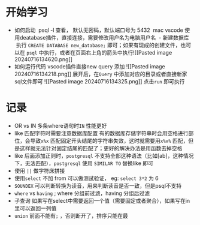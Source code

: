 # 开始学习
- 如何启动
 psql -l 查看， 默认无密码，默认端口号为 5432
 mac vscode 使用deatabase插件，直接连接，需要修改用户名为电脑用户名
 - 新建数据库
 执行 `CREATE DATABASE new_database;` 即可；如果有现成的创建文件，也可以在 `psql` 中执行，或者在页面右上角的箭头中执行![[Pasted image 20240716134620.png]]
- 如何运行代码
vscode插件直接new query 添加
![[Pasted image 20240716134218.png]]
展开后，在`Query` 中添加对应的目录或者直接新家sql文件即可
![[Pasted image 20240716134325.png]]
点击`run` 即可执行
# 记录
- OR vs IN
多条where语句时`IN` 性能更好
 - like 匹配字符时需要注意数据库配置
有的数据库存储字符串时会用空格进行部位，会导致`x%x` 匹配固定开头结尾的字符串失效，这时就需要用`x%x%` 匹配，但是这样就无法针对固定结尾的匹配了；更好的解决办法是用函数去掉空格
- like 后面添加正则时，`postgresql` 不支持全部这种语法（比如[ab]，这种情况下，无法匹配），`postgresql` 使用 `SIMILAR TO` 替换like 即可
- 使用 `||` 做字符床拼接
- 使用`select` 不加 from 可以做测试验证， eg: `select 3*2` 为 6
- `SOUNDEX`  可以判断转换为读音，用来判断读音是否一致，但是psql不支持
- `where` vs `having` ; where 分组前过滤，having 分组后过滤
- 子查询 如果写在select中需要返回一个值（需要固定或者聚合），如果写在in里可以返回一列值
- `union` 前面不能有`;` ，否则断开了，排序只能在最